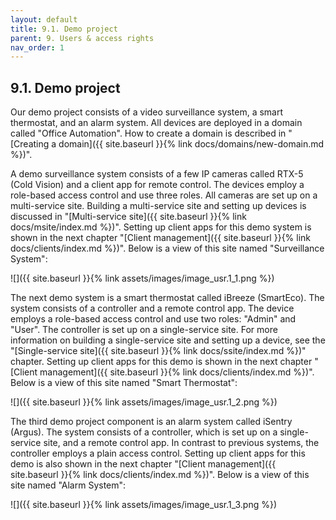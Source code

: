 ```yaml
---
layout: default
title: 9.1. Demo project
parent: 9. Users & access rights
nav_order: 1
---
```


## 9.1. Demo project

Our demo project consists of a video surveillance system, a smart thermostat, and an alarm system. All devices are deployed in a domain called "Office Automation". How to create a domain is described in "[Creating a domain]({{ site.baseurl }}{% link docs/domains/new-domain.md %})".  

A demo surveillance system consists of a few IP cameras called RTX-5 (Cold Vision) and a client app for remote control. The devices employ a role-based access control and use three roles. All cameras are set up on a multi-service site. Building a multi-service site and setting up devices is discussed in "[Multi-service site]({{ site.baseurl }}{% link docs/msite/index.md %})". Setting up client apps for this demo system is shown in the next chapter "[Client management]({{ site.baseurl }}{% link docs/clients/index.md %})". Below is a view of this site named "Surveillance System":

![]({{ site.baseurl }}{% link assets/images/image_usr.1_1.png %})

The next demo system is a smart thermostat called iBreeze (SmartEco). The system consists of a controller and a remote control app. The device employs a role-based access control and use two roles: "Admin" and "User". The controller is set up on a single-service site. For more information on building a single-service site and setting up a device, see the "[Single-service site]({{ site.baseurl }}{% link docs/ssite/index.md %})" chapter. Setting up client apps for this demo is shown in the next chapter "[Client management]({{ site.baseurl }}{% link docs/clients/index.md %})". Below is a view of this site named "Smart Thermostat":

![]({{ site.baseurl }}{% link assets/images/image_usr.1_2.png %})

The third demo project component is an alarm system called iSentry (Argus). The system consists of a controller, which is set up on a single-service site, and a remote control app. In contrast to previous systems, the controller employs a plain access control. Setting up client apps for this demo is also shown in the next chapter "[Client management]({{ site.baseurl }}{% link docs/clients/index.md %})". Below is a view of this site named "Alarm System":

![]({{ site.baseurl }}{% link assets/images/image_usr.1_3.png %})

